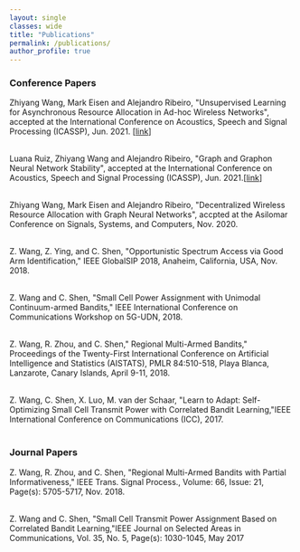 ```yaml
---
layout: single
classes: wide
title: "Publications"
permalink: /publications/
author_profile: true
---
```




### Conference Papers

Zhiyang Wang, Mark Eisen and  Alejandro Ribeiro, "Unsupervised Learning for Asynchronous Resource Allocation in Ad-hoc Wireless Networks", accepted at the International Conference on Acoustics, Speech and Signal Processing (ICASSP), Jun. 2021. [[link](/Papers/unsupervised-icassp21.pdf)]<br><br>

Luana Ruiz, Zhiyang Wang and Alejandro Ribeiro, "Graph and Graphon Neural Network Stability", accepted at the International Conference on Acoustics, Speech and Signal Processing (ICASSP),  Jun. 2021.[[link](/Papers/graphon-stability-icassp.pdf)]<br><br>

Zhiyang Wang, Mark Eisen and  Alejandro Ribeiro, "Decentralized Wireless Resource Allocation with Graph Neural Networks", accpted at the Asilomar Conference on Signals, Systems, and Computers, Nov. 2020.<br><br>

Z. Wang, Z. Ying, and C. Shen, "Opportunistic Spectrum Access via Good Arm Identification," IEEE GlobalSIP 2018, Anaheim, California, USA, Nov. 2018.<br><br>

Z. Wang and C. Shen, "Small Cell Power Assignment with Unimodal Continuum-armed Bandits," IEEE International Conference on Communications Workshop on 5G-UDN, 2018.<br><br>

Z. Wang, R. Zhou, and C. Shen," Regional Multi-Armed Bandits," Proceedings of the Twenty-First International Conference on Artificial Intelligence and Statistics (AISTATS), PMLR 84:510-518, Playa Blanca, Lanzarote, Canary Islands, April 9-11, 2018.<br><br>

Z. Wang, C. Shen, X. Luo, M. van der Schaar, "Learn to Adapt: Self-Optimizing Small Cell Transmit Power with Correlated Bandit Learning,"IEEE International Conference on Communications (ICC), 2017.<br><br>


### Journal Papers

Z. Wang, R. Zhou, and C. Shen, "Regional Multi-Armed Bandits with Partial Informativeness," IEEE Trans. Signal Process., Volume: 66, Issue: 21, Page(s): 5705-5717, Nov. 2018.<br><br>

Z. Wang and C. Shen, "Small Cell Transmit Power Assignment Based on Correlated Bandit Learning,"IEEE Journal on Selected Areas in Communications, Vol. 35, No. 5, Page(s): 1030-1045, May 2017

